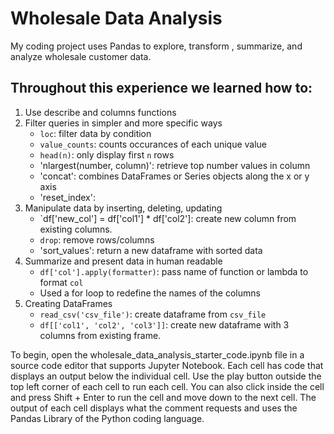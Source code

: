 # Wholesale Data Analysis
My coding project uses Pandas to explore, transform , summarize, and analyze wholesale customer data. 

## Throughout this experience we learned how to:
1) Use describe and columns functions
2) Filter queries in simpler and more specific ways
   * `loc`: filter data by condition
   * `value_counts`: counts occurances of each unique value
   * `head(n)`: only display first `n` rows
   * 'nlargest(number, column)': retrieve top number values in column
   * 'concat': combines DataFrames or Series objects along the x or y axis
   * 'reset_index':
4) Manipulate data by inserting, deleting, updating
   * `df['new_col'] = df['col1'] * df['col2']: create new column from existing columns.
   * `drop`: remove rows/columns
   * 'sort_values': return a new dataframe with sorted data  
5) Summarize and present data in human readable
   * `df['col'].apply(formatter)`: pass name of function or lambda to format `col`
   * Used a for loop to redefine the names of the columns
6) Creating DataFrames
   * `read_csv('csv_file')`: create dataframe from `csv_file`
   * `df[['col1', 'col2', 'col3']]`: create new dataframe with 3 columns from existing frame.

To begin, open the wholesale_data_analysis_starter_code.ipynb file in a source code editor that supports Jupyter Notebook. Each cell has code that displays an output below the individual cell. Use the play button outside the top left corner of each cell to run each cell. You can also click inside the cell and press Shift + Enter to run the cell and move down to the next cell. The output of each cell displays what the comment requests and uses the Pandas Library of the Python coding language. 
